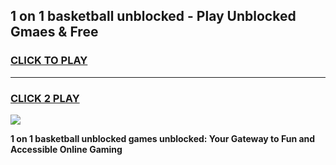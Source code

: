 
## 1 on 1 basketball unblocked - Play Unblocked Gmaes & Free
<h3>
<a href="https://news.freeplayer.one?title=1_on_1_basketball_unblocked&ref=16F">CLICK TO PLAY</a></h3>
<hr>

<h3>
<a href="https://news.freeplayer.one?title=1_on_1_basketball_unblocked&ref=16F">CLICK 2 PLAY</a>
  
</h3>

<a href="https://news.freeplayer.one?title=1_on_1_basketball_unblocked&ref=16F/"><img src="https://clearcache.store/games.png"></a>


**1 on 1 basketball unblocked games unblocked: Your Gateway to Fun and Accessible Online Gaming**
